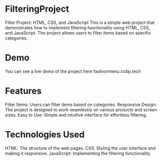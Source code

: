 # FilteringProject
Filter Project: HTML, CSS, and JavaScript
This is a simple web project that demonstrates how to implement filtering functionality using HTML, CSS, and JavaScript. The project allows users to filter items based on specific categories.
# Demo
You can see a live demo of the project here fashionmenu.ccbp.tech 
# Features
Filter Items: Users can filter items based on categories.
Responsive Design: The project is designed to work seamlessly on various products and screen sizes.
Easy to Use: Simple and intuitive interface for effortless filtering.
# Technologies Used
HTML: The structure of the web pages.
CSS: Styling the user interface and making it responsive.
JavaScript: Implementing the filtering functionality.
